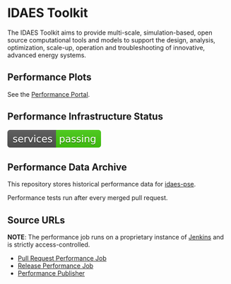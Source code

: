 # IDAES Toolkit

The IDAES Toolkit aims to provide multi-scale, simulation-based, open source
computational tools and models to support the design, analysis, optimization,
scale-up, operation and troubleshooting of innovative, advanced energy systems.

## Performance Plots

See the [Performance Portal](https://idaes.github.io/idaes-performance/docs/).

## Performance Infrastructure Status
[![Jenkins Status](https://github.com/Pyomo/jenkins-status/blob/main/idaes_services.svg)](https://pyomo-jenkins.sandia.gov/)

## Performance Data Archive

This repository stores historical performance data for
[idaes-pse](https://github.com/idaes/idaes-pse).

Performance tests run after every merged pull request.

## Source URLs

**NOTE**: The performance job runs on a proprietary instance of [Jenkins](https://www.jenkins.io/)
and is strictly access-controlled.

- [Pull Request Performance Job](https://pyomo-jenkins.sandia.gov/view/IDAES/job/IDAES_Performance/)
- [Release Performance Job](https://pyomo-jenkins.sandia.gov/view/IDAES/job/IDAES_Performance_Release/)
- [Performance Publisher](https://pyomo-jenkins.sandia.gov/view/IDAES/job/IDAES_Performance_Publisher/)

